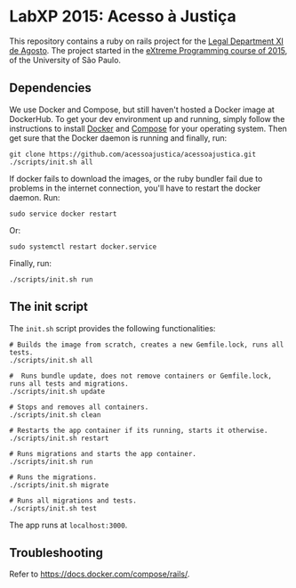 # LabXP 2015: Acesso à Justiça

This repository contains a ruby on rails project for the
[Legal Department XI de Agosto](http://djonzedeagosto.org.br/). The project
started in the
[eXtreme Programming course of 2015](http://ccsl.ime.usp.br/wiki/LabXP2015),
of the University of São Paulo.

## Dependencies

We use Docker and Compose, but still haven't hosted a Docker
image at DockerHub.
To get your dev environment up and running, simply follow the instructions to
install [Docker](https://docs.docker.com/installation/) and
[Compose](https://docs.docker.com/compose/install/) for your
operating system. Then get sure that the Docker daemon is running and
finally, run:

```
git clone https://github.com/acessoajustica/acessoajustica.git
./scripts/init.sh all
```

If docker fails to download the images, or the ruby bundler
fail due to problems in the internet connection, you'll have
to restart the docker daemon. Run:

```
sudo service docker restart
```

Or:

```
sudo systemctl restart docker.service
```

Finally, run:

```
./scripts/init.sh run
```

## The init script

The ```init.sh``` script provides the following functionalities:

```
# Builds the image from scratch, creates a new Gemfile.lock, runs all tests.
./scripts/init.sh all 

#  Runs bundle update, does not remove containers or Gemfile.lock, runs all tests and migrations.
./scripts/init.sh update

# Stops and removes all containers.
./scripts/init.sh clean

# Restarts the app container if its running, starts it otherwise.
./scripts/init.sh restart

# Runs migrations and starts the app container.
./scripts/init.sh run

# Runs the migrations.
./scripts/init.sh migrate

# Runs all migrations and tests.
./scripts/init.sh test
```

The app runs at ```localhost:3000```.

## Troubleshooting

Refer to https://docs.docker.com/compose/rails/.


